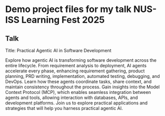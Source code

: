 # Demo project files for my talk NUS-ISS Learning Fest 2025

## Talk

Title: Practical Agentic AI in Software Development

Explore how agentic AI is transforming software development across the entire lifecycle. From requirement analysis to deployment, AI agents accelerate every phase, enhancing requirement gathering, product planning, PRD writing, implementation, automated testing, debugging, and DevOps. Learn how these agents coordinate tasks, share context, and maintain consistency throughout the process. Gain insights into the Model Context Protocol (MCP), which enables seamless integration between agents and tools, allowing interaction with databases, APIs, and development platforms. Join us to explore practical applications and strategies that will help you harness practical agentic AI.

